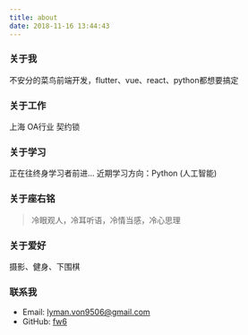 ```yaml
---
title: about
date: 2018-11-16 13:44:43
---
```

### 关于我
不安分的菜鸟前端开发，flutter、vue、react、python都想要搞定

### 关于工作
上海  OA行业  契约锁

### 关于学习
正在往终身学习者前进...
近期学习方向：Python (人工智能)
### 关于座右铭
> 冷眼观人，冷耳听语，冷情当感，冷心思理

### 关于爱好
摄影、健身、下围棋

### 联系我
* Email: lyman.von9506@gmail.com
* GitHub: [fw6](https://github.com/fw6)